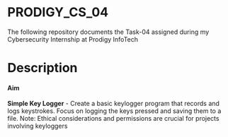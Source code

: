 # PRODIGY_CS_04
The following repository documents the Task-04 assigned during my Cybersecurity Internship at Prodigy InfoTech

# Description
#### Aim
**Simple Key Logger** - Create a basic keylogger program that records and logs keystrokes. Focus on logging the keys pressed and saving them to a file. Note: Ethical considerations and permissions are crucial for projects involving keyloggers

